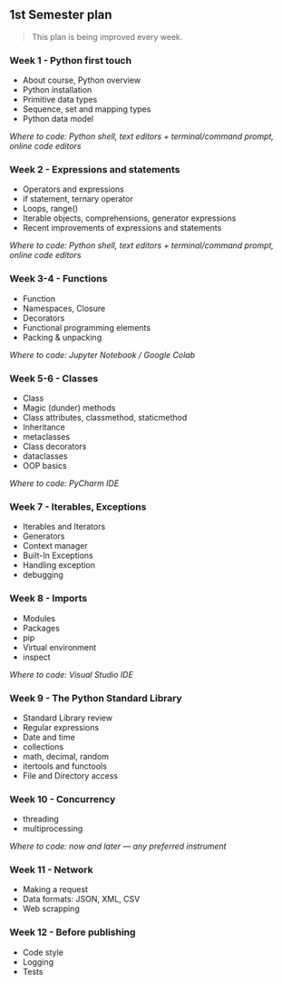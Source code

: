 ## 1st Semester plan

> This plan is being improved every week.

### Week 1 - Python first touch

- About course, Python overview
- Python installation
- Primitive data types
- Sequence, set and mapping types
- Python data model

*Where to code: Python shell, text editors + terminal/command prompt, online code editors*

### Week 2 - Expressions and statements

- Operators and expressions
- if statement, ternary operator
- Loops, range()
- Iterable objects, comprehensions, generator expressions
- Recent improvements of expressions and statements

*Where to code: Python shell, text editors + terminal/command prompt, online code editors*

### Week 3-4 - Functions

- Function
- Namespaces, Closure
- Decorators
- Functional programming elements
- Packing & unpacking

*Where to code: Jupyter Notebook / Google Colab*

### Week 5-6 - Classes

- Class
- Magic (dunder) methods
- Class attributes, classmethod, staticmethod
- Inheritance
- metaclasses
- Class decorators
- dataclasses
- OOP basics

*Where to code: PyCharm IDE*

### Week 7 - Iterables, Exceptions

- Iterables and Iterators
- Generators
- Context manager
- Built-In Exceptions
- Handling exception
- debugging

### Week 8 - Imports

- Modules
- Packages
- pip
- Virtual environment
- inspect

*Where to code: Visual Studio IDE*

### Week 9 - The Python Standard Library

- Standard Library review
- Regular expressions
- Date and time
- collections
- math, decimal, random
- itertools and functools
- File and Directory access

### Week 10 - Concurrency

- threading
- multiprocessing

*Where to code: now and later — any preferred instrument*

### Week 11 - Network

- Making a request
- Data formats: JSON, XML, CSV
- Web scrapping

### Week 12 - Before publishing

- Code style
- Logging
- Tests
